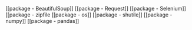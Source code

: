[[package - BeautifulSoup]]
[[package - Request]]
[[package - Selenium]]
[[package - zipfile
[[package - os]]
[[package - shutile]]
[[package - numpy]]
[[package - pandas]]